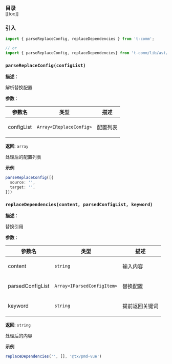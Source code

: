<h3 style="margin-bottom: -1rem;">目录</h3>

[[toc]]

<h3>引入</h3>

```ts
import { parseReplaceConfig, replaceDependencies } from 't-comm';

// or
import { parseReplaceConfig, replaceDependencies} from 't-comm/lib/ast/index';
```


### `parseReplaceConfig(configList)` 


**描述**：<p>解析替换配置</p>

**参数**：


| 参数名 | 类型 | 描述 |
| --- | --- | --- |
| configList | <code>Array&lt;IReplaceConfig&gt;</code> | <p>配置列表</p> |

**返回**: <code>array</code><br>

<p>处理后的配置列表</p>

**示例**

```ts
parseReplaceConfig([{
  source: '',
  target: '',
}])
```
<a name="replaceDependencies"></a>

### `replaceDependencies(content, parsedConfigList, keyword)` 


**描述**：<p>替换引用</p>

**参数**：


| 参数名 | 类型 | 描述 |
| --- | --- | --- |
| content | <code>string</code> | <p>输入内容</p> |
| parsedConfigList | <code>Array&lt;IParsedConfigItem&gt;</code> | <p>替换配置</p> |
| keyword | <code>string</code> | <p>提前返回关键词</p> |

**返回**: <code>string</code><br>

<p>处理后的内容</p>

**示例**

```ts
replaceDependencies('', [], '@tx/pmd-vue')
```
